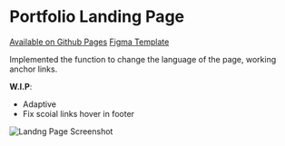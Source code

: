 # Portfolio Landing Page
[Available on Github Pages](https://cno6.github.io/portfolio-landing-page/)
[Figma Template](https://www.figma.com/file/5D9pDuLtS042hzaoN69Kd7/Free--Landing--Page-Template?node-id=0%3A1)

Implemented the function to change the language of the page, working anchor links.

**W.I.P**:
- Adaptive
- Fix scoial links hover in footer

![Landng Page Screenshot](https://user-images.githubusercontent.com/68184759/175244050-e42222b5-03d8-4dae-a015-cbca511f0a31.png)
